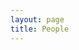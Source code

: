```yaml
---
layout: page
title: People
---
```

<html>
  <head>
    <meta name="viewport" content="width=device-width, initial-scale=1">
    <style>
      img {
        height: px;
        width: px;
      }
      .button {
        
      
      
   </style>
  </head> 
 </html>
      
        
      
      
     



